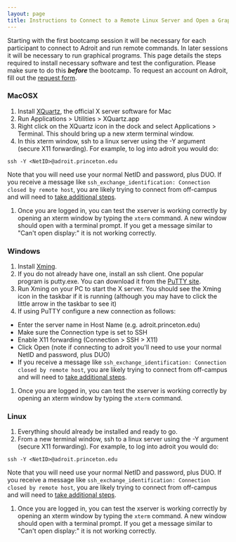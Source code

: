 ```yaml
---
layout: page
title: Instructions to Connect to a Remote Linux Server and Open a Graphical Program
---
```


Starting with the first bootcamp session it will be necessary for each participant to connect to Adroit and run remote commands.  In later sessions it will be necessary to run graphical programs.  This page details the steps required to install necessary software and test the configuration.  Please make sure to do this ***before*** the bootcamp.  To request an account on Adroit, fill out the [request form](https://forms.rc.princeton.edu/registration/?q=adroit).



### MacOSX ###
1. Install [XQuartz](http://xquartz.macosforge.org/), the official X server software for Mac
1. Run Applications > Utilities > XQuartz.app
1. Right click on the XQuartz icon in the dock and select Applications > Terminal.  This should bring up a new xterm terminal window.
1. In this xterm window, ssh to a linux server using the -Y argument (secure X11 forwarding).  For example, to log into adroit you would do:  
```
ssh -Y <NetID>@adroit.princeton.edu
```
Note that you will need use your normal NetID and password, plus DUO.  If you receive a message like `ssh_exchange_identification: Connection closed by remote host`, you are likely trying to connect from off-campus and will need to [take additional steps](https://researchcomputing.princeton.edu/faq/why-cant-i-login-to-a-clu).
1. Once you are logged in, you can test the xserver is working correctly by opening an xterm window by typing the `xterm` command. A new window should open with a terminal prompt.  If you get a message similar to "Can't open display:" it is not working correctly.

### Windows ###

1. Install [Xming](https://sourceforge.net/projects/xming/).
1. If you do not already have one, install an ssh client. One popular program is putty.exe.  You can download it from the [PuTTY site](http://www.chiark.greenend.org.uk/~sgtatham/putty/).
1. Run Xming on your PC to start the X server.  You should see the Xming icon in the taskbar if it is running (although you may have to click the little arrow in the taskbar to see it)
1. If using PuTTY configure a new connection as follows:
- Enter the server name in Host Name (e.g. adroit.princeton.edu)
- Make sure the Connection type is set to SSH
- Enable X11 forwarding (Connection > SSH > X11)
- Click Open (note if connecting to adroit you'll need to use your normal NetID and password, plus DUO)
- If you receive a message like `ssh_exchange_identification: Connection closed by remote host`, you are likely trying to connect from off-campus and will need to [take additional steps](https://researchcomputing.princeton.edu/faq/why-cant-i-login-to-a-clu).
1. Once you are logged in, you can test the xserver is working correctly by opening an xterm window by typing the `xterm` command.

### Linux ###

1. Everything should already be installed and ready to go.
1. From a new terminal window, ssh to a linux server using the -Y argument (secure X11 forwarding).  For example, to log into adroit you would do:  
```
ssh -Y <NetID>@adroit.princeton.edu
```
Note that you will need use your normal NetID and password, plus DUO. If you receive a message like `ssh_exchange_identification: Connection closed by remote host`, you are likely trying to connect from off-campus and will need to [take additional steps](https://researchcomputing.princeton.edu/faq/why-cant-i-login-to-a-clu).
1. Once you are logged in, you can test the xserver is working correctly by opening an xterm window by typing the `xterm` command. A new window should open with a terminal prompt.  If you get a message similar to "Can't open display:" it is not working correctly.

